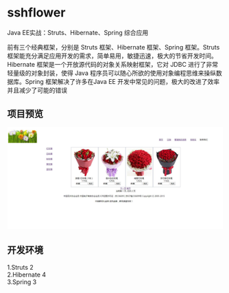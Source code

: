 # sshflower
Java EE实战：Struts、Hibernate、Spring 综合应用  

前有三个经典框架，分别是 Struts 框架、Hibernate 框架、Spring 框架。Struts 框架能充分满足应用开发的需求，简单易用，敏捷迅速，极大的节省开发时间。Hibernate 框架是一个开放源代码的对象关系映射框架，它对 JDBC 进行了非常轻量级的对象封装，使得 Java 程序员可以随心所欲的使用对象编程思维来操纵数据库。Spring 框架解决了许多在Java EE 开发中常见的问题，极大的改进了效率并且减少了可能的错误  

## 项目预览  
![项目前端](/WebContent/pic/show.jpg)  
## 开发环境
1.Struts 2  
2.Hibernate 4   
3.Spring 3
